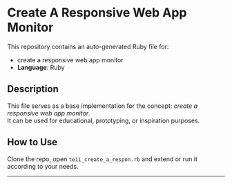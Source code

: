 # Create A Responsive Web App Monitor

This repository contains an auto-generated Ruby file for:

- create a responsive web app monitor
- **Language**: Ruby

## Description

This file serves as a base implementation for the concept: *create a responsive web app monitor*.  
It can be used for educational, prototyping, or inspiration purposes.

## How to Use

Clone the repo, open `teii_create_a_respon.rb` and extend or run it according to your needs.

---


